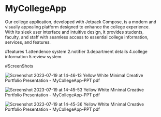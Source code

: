 # MyCollegeApp
Our college application, developed with Jetpack Compose, is a modern and visually appealing platform designed to enhance the college experience. With its sleek user interface and intuitive design, it provides students, faculty, and staff with seamless access to essential college information, services, and features.


#features
1.attendence system
2.notifier
3.department details
4.college information
5.review system

#ScreenShots


![Screenshot 2023-07-19 at 14-46-13 Yellow   White Minimal Creative Portfolio Presentation - MyCollegeApp-PPT pdf](https://github.com/adarshroy369/MyCollegeApp/assets/138278660/d3d5ce51-005d-43d4-8938-87348c28c72a)

![Screenshot 2023-07-19 at 14-45-53 Yellow   White Minimal Creative Portfolio Presentation - MyCollegeApp-PPT pdf](https://github.com/adarshroy369/MyCollegeApp/assets/138278660/f9ce6ab5-0a6b-4713-8dfc-f5b02948ea6e)

![Screenshot 2023-07-19 at 14-45-36 Yellow   White Minimal Creative Portfolio Presentation - MyCollegeApp-PPT pdf](https://github.com/adarshroy369/MyCollegeApp/assets/138278660/56288930-31d8-4468-bd5e-774570951685)
